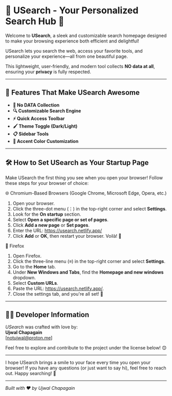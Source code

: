 # 🌟 USearch - Your Personalized Search Hub 🌟

Welcome to **USearch**, a sleek and customizable search homepage designed to make your browsing experience both efficient and delightful! 

USearch lets you search the web, access your favorite tools, and personalize your experience—all from one beautiful page. 

This lightweight, user-friendly, and modern tool collects **NO data at all**, ensuring your **privacy** is fully respected.

---

## 🎉 Features That Make USearch Awesome

- **🔐 No DATA Collection**   
- **🔍 Customizable Search Engine**   
- **⚡ Quick Access Toolbar**  
- **🖌️ Theme Toggle (Dark/Light)**  
- **📋 Sidebar Tools**  
- **🎨 Accent Color Customization**  
---

## 🛠️ How to Set USearch as Your Startup Page


Make USearch the first thing you see when you open your browser! Follow these steps for your browser of choice:

 🌐 Chromium-Based Browsers (Google Chrome, Microsoft Edge, Opera, etc.)

1. Open your browser.
2. Click the three-dot menu (⋮) in the top-right corner and select **Settings**.
3. Look for the **On startup** section.
4. Select **Open a specific page or set of pages**.
5. Click **Add a new page** or **Set pages**.
6. Enter the URL: https://usearch.netlify.app/
7. Click **Add** or **OK**, then restart your browser. Voilà! 🚀


 🦊 Firefox

1. Open Firefox.
2. Click the three-line menu (≡) in the top-right corner and select **Settings**.
3. Go to the **Home** tab.
4. Under **New Windows and Tabs**, find the **Homepage and new windows** dropdown.
5. Select **Custom URLs**.
6. Paste the URL: https://usearch.netlify.app/.
7. Close the settings tab, and you're all set! 🎉

---
## 👨‍💻 Developer Information

*USearch* was crafted with love by:  
**Ujwal Chapagain**  
 [notujwal@proton.me]

Feel free to explore and contribute to the project under the license below! 😊

---
I hope USearch brings a smile to your face every time you open your browser! If you have any questions (or just want to say hi), feel free to reach out. Happy searching! 🌟

---

*Built with ❤️ by Ujwal Chapagain*
